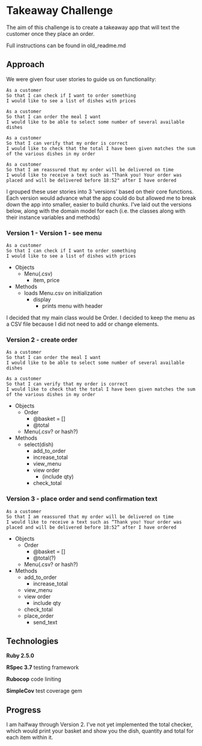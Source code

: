 # Takeaway Challenge

The aim of this challenge is to create a takeaway app that will text the customer once they place an order.

Full instructions can be found in old_readme.md

## Approach

We were given four user stories to guide us on functionality:

```
As a customer
So that I can check if I want to order something
I would like to see a list of dishes with prices

As a customer
So that I can order the meal I want
I would like to be able to select some number of several available dishes

As a customer
So that I can verify that my order is correct
I would like to check that the total I have been given matches the sum of the various dishes in my order

As a customer
So that I am reassured that my order will be delivered on time
I would like to receive a text such as "Thank you! Your order was placed and will be delivered before 18:52" after I have ordered
```

I grouped these user stories into 3 'versions' based on their core functions. Each version would advance what the app could do but allowed me to break down the app into smaller, easier to build chunks. I've laid out the versions below, along with the domain model for each (i.e. the classes along with their instance variables and methods)

### Version 1 - Version 1 - see menu

```
As a customer
So that I can check if I want to order something
I would like to see a list of dishes with prices
```

* Objects
	* Menu(.csv)
		* item, price
* Methods
  * loads Menu.csv on initialization
	* display
		* prints menu with header

I decided that my main class would be Order. I decided to keep the menu as a CSV file because I did not need to add or change elements.

### Version 2 - create order

```
As a customer
So that I can order the meal I want
I would like to be able to select some number of several available dishes
```

```
As a customer
So that I can verify that my order is correct
I would like to check that the total I have been given matches the sum of the various dishes in my order
```

* Objects
	* Order
		* @basket = []
		* @total
	* Menu(.csv? or hash?)
* Methods
  * select(dish)
	  * add_to_order
	  * increase_total
	* view_menu
	* view order
		* (include qty)
	* check_total

### Version 3 - place order and send confirmation text
```
As a customer
So that I am reassured that my order will be delivered on time
I would like to receive a text such as “Thank you! Your order was placed and will be delivered before 18:52” after I have ordered
```

* Objects
	* Order
		* @basket = []
		* @total(?)
	* Menu(.csv? or hash?)
* Methods
	* add_to_order
		* increase_total
	* view_menu
	* view order
		* include qty
	* check_total
	* place_order
		* send_text

## Technologies

**Ruby 2.5.0**

**RSpec 3.7** testing framework

**Rubocop** code liniting

**SimpleCov** test coverage gem

## Progress

I am halfway through Version 2. I've not yet implemented the total checker, which would print your basket and show you the dish, quantity and total for each item within it.
